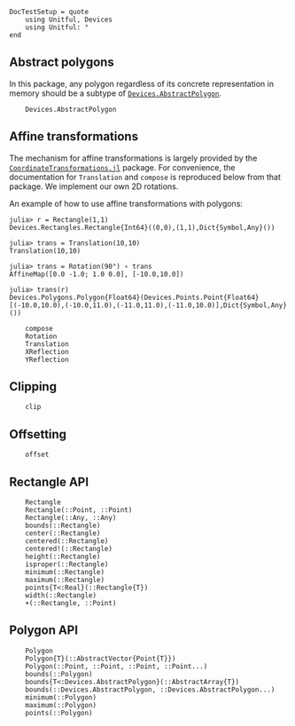 ```@meta
DocTestSetup = quote
    using Unitful, Devices
    using Unitful: °
end
```
## Abstract polygons

In this package, any polygon regardless of its concrete representation in memory
should be a subtype of [`Devices.AbstractPolygon`](@ref).

```@docs
    Devices.AbstractPolygon
```

## Affine transformations

The mechanism for affine transformations is largely provided by the
[`CoordinateTransformations.jl`](https://github.com/FugroRoames/CoordinateTransformations.jl)
package. For convenience, the documentation for `Translation` and `compose` is
reproduced below from that package. We implement our own 2D rotations.

An example of how to use affine transformations with polygons:

```jldoctest
julia> r = Rectangle(1,1)
Devices.Rectangles.Rectangle{Int64}((0,0),(1,1),Dict{Symbol,Any}())

julia> trans = Translation(10,10)
Translation(10,10)

julia> trans = Rotation(90°) ∘ trans
AffineMap([0.0 -1.0; 1.0 0.0], [-10.0,10.0])

julia> trans(r)
Devices.Polygons.Polygon{Float64}(Devices.Points.Point{Float64}[(-10.0,10.0),(-10.0,11.0),(-11.0,11.0),(-11.0,10.0)],Dict{Symbol,Any}())
```

```@docs
    compose
    Rotation
    Translation
    XReflection
    YReflection
```

## Clipping

```@docs
    clip
```

## Offsetting

```@docs
    offset
```

## Rectangle API

```@docs
    Rectangle
    Rectangle(::Point, ::Point)
    Rectangle(::Any, ::Any)
    bounds(::Rectangle)
    center(::Rectangle)
    centered(::Rectangle)
    centered!(::Rectangle)
    height(::Rectangle)
    isproper(::Rectangle)
    minimum(::Rectangle)
    maximum(::Rectangle)
    points{T<:Real}(::Rectangle{T})
    width(::Rectangle)
    +(::Rectangle, ::Point)
```

## Polygon API

```@docs
    Polygon
    Polygon{T}(::AbstractVector{Point{T}})
    Polygon(::Point, ::Point, ::Point, ::Point...)
    bounds(::Polygon)
    bounds{T<:Devices.AbstractPolygon}(::AbstractArray{T})
    bounds(::Devices.AbstractPolygon, ::Devices.AbstractPolygon...)
    minimum(::Polygon)
    maximum(::Polygon)
    points(::Polygon)
```
